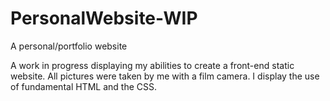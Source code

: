 # PersonalWebsite-WIP
A personal/portfolio website 

A work in progress displaying my abilities to create a front-end static website. All pictures were taken by me with a film camera. I display the use of fundamental HTML and the CSS.
